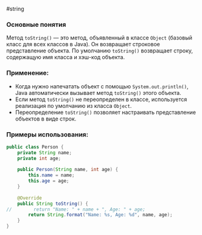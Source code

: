 #string
### Основные понятия

Метод `toString()` — это метод, объявленный в классе `Object` (базовый класс для всех классов в Java). Он возвращает строковое представление объекта. По умолчанию `toString()` возвращает строку, содержащую имя класса и хэш-код объекта.
### Применение:

- Когда нужно напечатать объект с помощью `System.out.println()`, Java автоматически вызывает метод `toString()` этого объекта.
- Если метод `toString()` не переопределен в классе, используется реализация по умолчанию из класса `Object`.
- Переопределение `toString()` позволяет настраивать представление объектов в виде строк.
### Примеры использования:

```java
public class Person {  
    private String name;  
    private int age;  
  
    public Person(String name, int age) {  
        this.name = name;  
        this.age = age;  
    }  
  
    @Override  
    public String toString() {  
//        return "Name: " + name + ", Age: " + age;  
        return String.format("Name: %s, Age: %d", name, age);  
    }  
}
```


